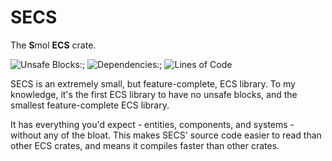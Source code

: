 # SECS
The **S**mol **ECS** crate.

![Unsafe Blocks:](https://img.shields.io/badge/Unsafe%20Blocks-0-green);
![Dependencies:](https://img.shields.io/badge/Dependencies-0-green);
![Lines of Code](https://img.shields.io/tokei/lines/github/bright-shard/secs?label=Lines%20of%20Code)

SECS is an extremely small, but feature-complete, ECS library. To my knowledge, it's the first ECS library
to have no unsafe blocks, and the smallest feature-complete ECS library.

It has everything you'd expect - entities, components, and systems - without any of the bloat.
This makes SECS' source code easier to read than other ECS crates, and means it compiles faster than other crates.
